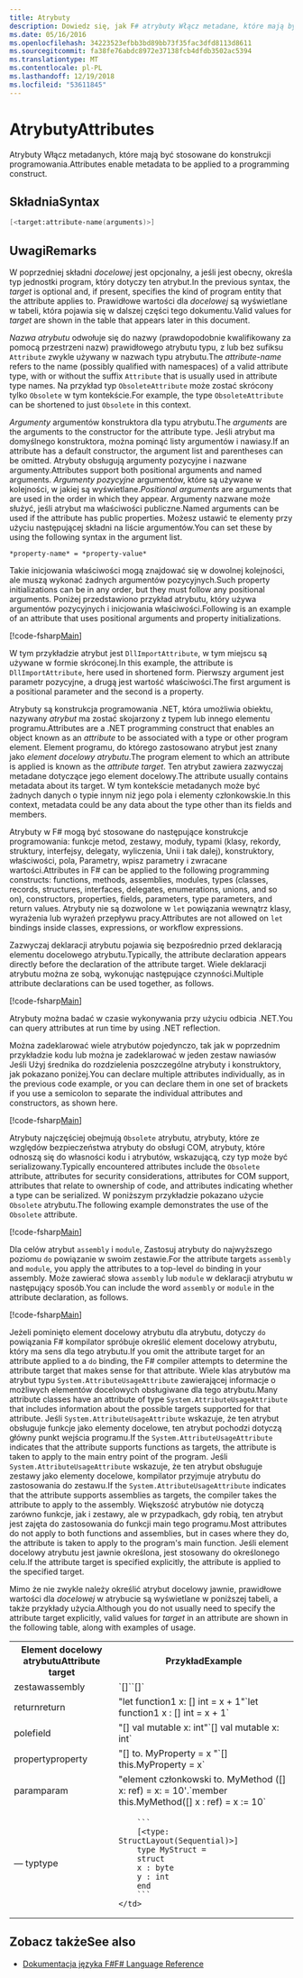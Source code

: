 ```yaml
---
title: Atrybuty
description: Dowiedz się, jak F# atrybuty Włącz metadane, które mają być stosowane do konstrukcji programowania.
ms.date: 05/16/2016
ms.openlocfilehash: 34223523efbb3bd89bb73f35fac3dfd8113d8611
ms.sourcegitcommit: fa38fe76abdc8972e37138fcb4dfdb3502ac5394
ms.translationtype: MT
ms.contentlocale: pl-PL
ms.lasthandoff: 12/19/2018
ms.locfileid: "53611845"
---
```

# <a name="attributes"></a><span data-ttu-id="7a941-103">Atrybuty</span><span class="sxs-lookup"><span data-stu-id="7a941-103">Attributes</span></span>

<span data-ttu-id="7a941-104">Atrybuty Włącz metadanych, które mają być stosowane do konstrukcji programowania.</span><span class="sxs-lookup"><span data-stu-id="7a941-104">Attributes enable metadata to be applied to a programming construct.</span></span>

## <a name="syntax"></a><span data-ttu-id="7a941-105">Składnia</span><span class="sxs-lookup"><span data-stu-id="7a941-105">Syntax</span></span>

```fsharp
[<target:attribute-name(arguments)>]
```

## <a name="remarks"></a><span data-ttu-id="7a941-106">Uwagi</span><span class="sxs-lookup"><span data-stu-id="7a941-106">Remarks</span></span>

<span data-ttu-id="7a941-107">W poprzedniej składni *docelowej* jest opcjonalny, a jeśli jest obecny, określa typ jednostki program, który dotyczy ten atrybut.</span><span class="sxs-lookup"><span data-stu-id="7a941-107">In the previous syntax, the *target* is optional and, if present, specifies the kind of program entity that the attribute applies to.</span></span> <span data-ttu-id="7a941-108">Prawidłowe wartości dla *docelowej* są wyświetlane w tabeli, która pojawia się w dalszej części tego dokumentu.</span><span class="sxs-lookup"><span data-stu-id="7a941-108">Valid values for *target* are shown in the table that appears later in this document.</span></span>

<span data-ttu-id="7a941-109">*Nazwa atrybutu* odwołuje się do nazwy (prawdopodobnie kwalifikowany za pomocą przestrzeni nazw) prawidłowego atrybutu typu, z lub bez sufiksu `Attribute` zwykle używany w nazwach typu atrybutu.</span><span class="sxs-lookup"><span data-stu-id="7a941-109">The *attribute-name* refers to the name (possibly qualified with namespaces) of a valid attribute type, with or without the suffix `Attribute` that is usually used in attribute type names.</span></span> <span data-ttu-id="7a941-110">Na przykład typ `ObsoleteAttribute` może zostać skrócony tylko `Obsolete` w tym kontekście.</span><span class="sxs-lookup"><span data-stu-id="7a941-110">For example, the type `ObsoleteAttribute` can be shortened to just `Obsolete` in this context.</span></span>

<span data-ttu-id="7a941-111">*Argumenty* argumentów konstruktora dla typu atrybutu.</span><span class="sxs-lookup"><span data-stu-id="7a941-111">The *arguments* are the arguments to the constructor for the attribute type.</span></span> <span data-ttu-id="7a941-112">Jeśli atrybut ma domyślnego konstruktora, można pominąć listy argumentów i nawiasy.</span><span class="sxs-lookup"><span data-stu-id="7a941-112">If an attribute has a default constructor, the argument list and parentheses can be omitted.</span></span> <span data-ttu-id="7a941-113">Atrybuty obsługują argumenty pozycyjne i nazwane argumenty.</span><span class="sxs-lookup"><span data-stu-id="7a941-113">Attributes support both positional arguments and named arguments.</span></span> <span data-ttu-id="7a941-114">*Argumenty pozycyjne* argumentów, które są używane w kolejności, w jakiej są wyświetlane.</span><span class="sxs-lookup"><span data-stu-id="7a941-114">*Positional arguments* are arguments that are used in the order in which they appear.</span></span> <span data-ttu-id="7a941-115">Argumenty nazwane może służyć, jeśli atrybut ma właściwości publiczne.</span><span class="sxs-lookup"><span data-stu-id="7a941-115">Named arguments can be used if the attribute has public properties.</span></span> <span data-ttu-id="7a941-116">Możesz ustawić te elementy przy użyciu następującej składni na liście argumentów.</span><span class="sxs-lookup"><span data-stu-id="7a941-116">You can set these by using the following syntax in the argument list.</span></span>

```
*property-name* = *property-value*
```

<span data-ttu-id="7a941-117">Takie inicjowania właściwości mogą znajdować się w dowolnej kolejności, ale muszą wykonać żadnych argumentów pozycyjnych.</span><span class="sxs-lookup"><span data-stu-id="7a941-117">Such property initializations can be in any order, but they must follow any positional arguments.</span></span> <span data-ttu-id="7a941-118">Poniżej przedstawiono przykład atrybutu, który używa argumentów pozycyjnych i inicjowania właściwości.</span><span class="sxs-lookup"><span data-stu-id="7a941-118">Following is an example of an attribute that uses positional arguments and property initializations.</span></span>

[!code-fsharp[Main](../../../samples/snippets/fsharp/lang-ref-2/snippet6202.fs)]

<span data-ttu-id="7a941-119">W tym przykładzie atrybut jest `DllImportAttribute`, w tym miejscu są używane w formie skróconej.</span><span class="sxs-lookup"><span data-stu-id="7a941-119">In this example, the attribute is `DllImportAttribute`, here used in shortened form.</span></span> <span data-ttu-id="7a941-120">Pierwszy argument jest parametr pozycyjne, a drugą jest wartość właściwości.</span><span class="sxs-lookup"><span data-stu-id="7a941-120">The first argument is a positional parameter and the second is a property.</span></span>

<span data-ttu-id="7a941-121">Atrybuty są konstrukcja programowania .NET, która umożliwia obiektu, nazywany *atrybut* ma zostać skojarzony z typem lub innego elementu programu.</span><span class="sxs-lookup"><span data-stu-id="7a941-121">Attributes are a .NET programming construct that enables an object known as an *attribute* to be associated with a type or other program element.</span></span> <span data-ttu-id="7a941-122">Element programu, do którego zastosowano atrybut jest znany jako *element docelowy atrybutu*.</span><span class="sxs-lookup"><span data-stu-id="7a941-122">The program element to which an attribute is applied is known as the *attribute target*.</span></span> <span data-ttu-id="7a941-123">Ten atrybut zawiera zazwyczaj metadane dotyczące jego element docelowy.</span><span class="sxs-lookup"><span data-stu-id="7a941-123">The attribute usually contains metadata about its target.</span></span> <span data-ttu-id="7a941-124">W tym kontekście metadanych może być żadnych danych o typie innym niż jego pola i elementy członkowskie.</span><span class="sxs-lookup"><span data-stu-id="7a941-124">In this context, metadata could be any data about the type other than its fields and members.</span></span>

<span data-ttu-id="7a941-125">Atrybuty w F# mogą być stosowane do następujące konstrukcje programowania: funkcje metod, zestawy, moduły, typami (klasy, rekordy, struktury, interfejsy, delegaty, wyliczenia, Unii i tak dalej), konstruktory, właściwości, pola, Parametry, wpisz parametry i zwracane wartości.</span><span class="sxs-lookup"><span data-stu-id="7a941-125">Attributes in F# can be applied to the following programming constructs: functions, methods, assemblies, modules, types (classes, records, structures, interfaces, delegates, enumerations, unions, and so on), constructors, properties, fields, parameters, type parameters, and return values.</span></span> <span data-ttu-id="7a941-126">Atrybuty nie są dozwolone w `let` powiązania wewnątrz klasy, wyrażenia lub wyrażeń przepływu pracy.</span><span class="sxs-lookup"><span data-stu-id="7a941-126">Attributes are not allowed on `let` bindings inside classes, expressions, or workflow expressions.</span></span>

<span data-ttu-id="7a941-127">Zazwyczaj deklaracji atrybutu pojawia się bezpośrednio przed deklaracją elementu docelowego atrybutu.</span><span class="sxs-lookup"><span data-stu-id="7a941-127">Typically, the attribute declaration appears directly before the declaration of the attribute target.</span></span> <span data-ttu-id="7a941-128">Wiele deklaracji atrybutu można ze sobą, wykonując następujące czynności.</span><span class="sxs-lookup"><span data-stu-id="7a941-128">Multiple attribute declarations can be used together, as follows.</span></span>

[!code-fsharp[Main](../../../samples/snippets/fsharp/lang-ref-2/snippet6603.fs)]

<span data-ttu-id="7a941-129">Atrybuty można badać w czasie wykonywania przy użyciu odbicia .NET.</span><span class="sxs-lookup"><span data-stu-id="7a941-129">You can query attributes at run time by using .NET reflection.</span></span>

<span data-ttu-id="7a941-130">Można zadeklarować wiele atrybutów pojedynczo, tak jak w poprzednim przykładzie kodu lub można je zadeklarować w jeden zestaw nawiasów Jeśli Użyj średnika do rozdzielenia poszczególne atrybuty i konstruktory, jak pokazano poniżej.</span><span class="sxs-lookup"><span data-stu-id="7a941-130">You can declare multiple attributes individually, as in the previous code example, or you can declare them in one set of brackets if you use a semicolon to separate the individual attributes and constructors, as shown here.</span></span>

[!code-fsharp[Main](../../../samples/snippets/fsharp/lang-ref-2/snippet6604.fs)]

<span data-ttu-id="7a941-131">Atrybuty najczęściej obejmują `Obsolete` atrybutu, atrybuty, które ze względów bezpieczeństwa atrybuty do obsługi COM, atrybuty, które odnoszą się do własności kodu i atrybutów, wskazującą, czy typ może być serializowany.</span><span class="sxs-lookup"><span data-stu-id="7a941-131">Typically encountered attributes include the `Obsolete` attribute, attributes for security considerations, attributes for COM support, attributes that relate to ownership of code, and attributes indicating whether a type can be serialized.</span></span> <span data-ttu-id="7a941-132">W poniższym przykładzie pokazano użycie `Obsolete` atrybutu.</span><span class="sxs-lookup"><span data-stu-id="7a941-132">The following example demonstrates the use of the `Obsolete` attribute.</span></span>

[!code-fsharp[Main](../../../samples/snippets/fsharp/lang-ref-2/snippet6605.fs)]

<span data-ttu-id="7a941-133">Dla celów atrybut `assembly` i `module`, Zastosuj atrybuty do najwyższego poziomu `do` powiązanie w swoim zestawie.</span><span class="sxs-lookup"><span data-stu-id="7a941-133">For the attribute targets `assembly` and `module`, you apply the attributes to a top-level `do` binding in your assembly.</span></span> <span data-ttu-id="7a941-134">Może zawierać słowa `assembly` lub `module` w deklaracji atrybutu w następujący sposób.</span><span class="sxs-lookup"><span data-stu-id="7a941-134">You can include the word `assembly` or `module` in the attribute declaration, as follows.</span></span>

[!code-fsharp[Main](../../../samples/snippets/fsharp/lang-ref-2/snippet6606.fs)]

<span data-ttu-id="7a941-135">Jeżeli pominięto element docelowy atrybutu dla atrybutu, dotyczy `do` powiązania F# kompilator spróbuje określić element docelowy atrybutu, który ma sens dla tego atrybutu.</span><span class="sxs-lookup"><span data-stu-id="7a941-135">If you omit the attribute target for an attribute applied to a `do` binding, the F# compiler attempts to determine the attribute target that makes sense for that attribute.</span></span> <span data-ttu-id="7a941-136">Wiele klas atrybutów ma atrybut typu `System.AttributeUsageAttribute` zawierającej informacje o możliwych elementów docelowych obsługiwane dla tego atrybutu.</span><span class="sxs-lookup"><span data-stu-id="7a941-136">Many attribute classes have an attribute of type `System.AttributeUsageAttribute` that includes information about the possible targets supported for that attribute.</span></span> <span data-ttu-id="7a941-137">Jeśli `System.AttributeUsageAttribute` wskazuje, że ten atrybut obsługuje funkcje jako elementy docelowe, ten atrybut pochodzi dotyczą główny punkt wejścia programu.</span><span class="sxs-lookup"><span data-stu-id="7a941-137">If the `System.AttributeUsageAttribute` indicates that the attribute supports functions as targets, the attribute is taken to apply to the main entry point of the program.</span></span> <span data-ttu-id="7a941-138">Jeśli `System.AttributeUsageAttribute` wskazuje, że ten atrybut obsługuje zestawy jako elementy docelowe, kompilator przyjmuje atrybutu do zastosowania do zestawu.</span><span class="sxs-lookup"><span data-stu-id="7a941-138">If the `System.AttributeUsageAttribute` indicates that the attribute supports assemblies as targets, the compiler takes the attribute to apply to the assembly.</span></span> <span data-ttu-id="7a941-139">Większość atrybutów nie dotyczą zarówno funkcje, jak i zestawy, ale w przypadkach, gdy robią, ten atrybut jest zajęta do zastosowania do funkcji main tego programu.</span><span class="sxs-lookup"><span data-stu-id="7a941-139">Most attributes do not apply to both functions and assemblies, but in cases where they do, the attribute is taken to apply to the program's main function.</span></span> <span data-ttu-id="7a941-140">Jeśli element docelowy atrybutu jest jawnie określona, jest stosowany do określonego celu.</span><span class="sxs-lookup"><span data-stu-id="7a941-140">If the attribute target is specified explicitly, the attribute is applied to the specified target.</span></span>

<span data-ttu-id="7a941-141">Mimo że nie zwykle należy określić atrybut docelowy jawnie, prawidłowe wartości dla *docelowej* w atrybucie są wyświetlane w poniższej tabeli, a także przykłady użycia.</span><span class="sxs-lookup"><span data-stu-id="7a941-141">Although you do not usually need to specify the attribute target explicitly, valid values for *target* in an attribute are shown in the following table, along with examples of usage.</span></span>

<table>
  <tr>
    <th><span data-ttu-id="7a941-142">Element docelowy atrybutu</span><span class="sxs-lookup"><span data-stu-id="7a941-142">Attribute target</span></span></td>
    <th><span data-ttu-id="7a941-143">Przykład</span><span class="sxs-lookup"><span data-stu-id="7a941-143">Example</span></span></td> 
  </tr>
  <tr>
    <td><span data-ttu-id="7a941-144">zestaw</span><span class="sxs-lookup"><span data-stu-id="7a941-144">assembly</span></span></td>
    <td><span data-ttu-id="7a941-145">`[<assembly: AssemblyVersionAttribute("1.0.0.0")>]`</span><span class="sxs-lookup"><span data-stu-id="7a941-145">`[<assembly: AssemblyVersionAttribute("1.0.0.0")>]`</span></span></td> 
  </tr>
  <tr>
    <td><span data-ttu-id="7a941-146">return</span><span class="sxs-lookup"><span data-stu-id="7a941-146">return</span></span></td>
    <td><span data-ttu-id="7a941-147">"let function1 x: [<return: Obsolete>] int = x + 1"</span><span class="sxs-lookup"><span data-stu-id="7a941-147">`let function1 x : [<return: Obsolete>] int = x + 1`</span></span></td> 
  </tr>
  <tr>
    <td><span data-ttu-id="7a941-148">pole</span><span class="sxs-lookup"><span data-stu-id="7a941-148">field</span></span></td>
    <td><span data-ttu-id="7a941-149">"[<field: DefaultValue>] val mutable x: int"</span><span class="sxs-lookup"><span data-stu-id="7a941-149">`[<field: DefaultValue>] val mutable x: int`</span></span></td> 
  </tr>
  <tr>
    <td><span data-ttu-id="7a941-150">property</span><span class="sxs-lookup"><span data-stu-id="7a941-150">property</span></span></td>
    <td><span data-ttu-id="7a941-151">"[<property: Obsolete>] to. MyProperty = x "</span><span class="sxs-lookup"><span data-stu-id="7a941-151">`[<property: Obsolete>] this.MyProperty = x`</span></span></td> 
  </tr>
  <tr>
    <td><span data-ttu-id="7a941-152">param</span><span class="sxs-lookup"><span data-stu-id="7a941-152">param</span></span></td>
    <td><span data-ttu-id="7a941-153">"element członkowski to. MyMethod ([<param: Out>] x: ref<int>) = x: = 10'.</span><span class="sxs-lookup"><span data-stu-id="7a941-153">`member this.MyMethod([<param: Out>] x : ref<int>) = x := 10`</span></span></td> 
  </tr>
  <tr>
    <td><span data-ttu-id="7a941-154">— typ</span><span class="sxs-lookup"><span data-stu-id="7a941-154">type</span></span></td>
    <td>

        ```
        [<type: StructLayout(Sequential)>] 
        type MyStruct = 
        struct 
        x : byte
        y : int
        end
        ```
    </td> 
  </tr>
</table>

## <a name="see-also"></a><span data-ttu-id="7a941-155">Zobacz także</span><span class="sxs-lookup"><span data-stu-id="7a941-155">See also</span></span>

- [<span data-ttu-id="7a941-156">Dokumentacja języka F#</span><span class="sxs-lookup"><span data-stu-id="7a941-156">F# Language Reference</span></span>](index.md)